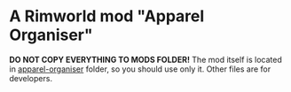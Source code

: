 # A Rimworld mod "Apparel Organiser"

**DO NOT COPY EVERYTHING TO MODS FOLDER!**
The mod itself is located in [apparel-organiser](https://github.com/TupiNUMBooR/apparel-organiser/tree/master/apparel-organiser) folder, so you should use only it. Other files are for developers.

